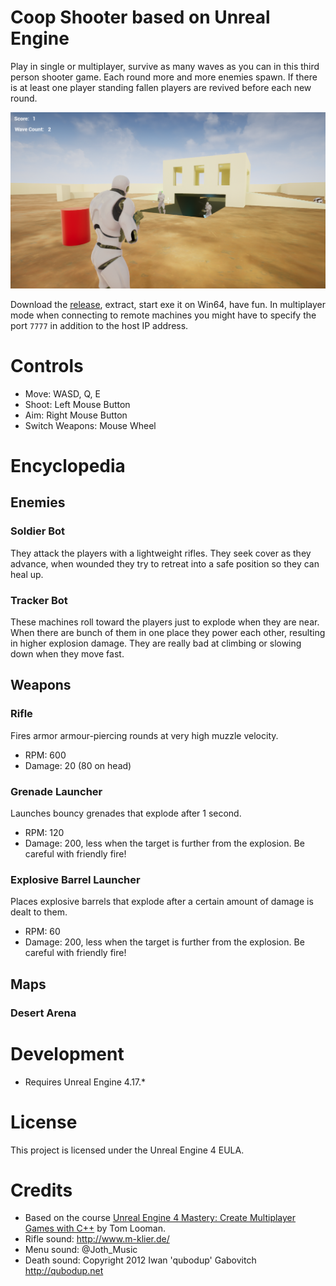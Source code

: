 # Coop Shooter based on Unreal Engine

Play in single or multiplayer, survive as many waves as you can in this third person shooter game. Each round more and more enemies spawn.
If there is at least one player standing fallen players are revived before each new round.

![Game](https://raw.githubusercontent.com/dodie/unreal-coop-shooter-game/main/screenshot.png "Game")

Download the [release](https://github.com/dodie/unreal-coop-shooter-game/releases/), extract, start exe it on Win64, have fun.
In multiplayer mode when connecting to remote machines you might have to specify the port `7777` in addition to the host IP address.


# Controls

- Move: WASD, Q, E
- Shoot: Left Mouse Button
- Aim: Right Mouse Button
- Switch Weapons: Mouse Wheel


# Encyclopedia

## Enemies

### Soldier Bot

They attack the players with a lightweight rifles. They seek cover as they advance, when wounded they try to retreat into a safe position so they can heal up.


### Tracker Bot

These machines roll toward the players just to explode when they are near. When there are bunch of them in one place they power each other, resulting in higher explosion damage.
They are really bad at climbing or slowing down when they move fast.


## Weapons

### Rifle

Fires armor armour-piercing rounds at very high muzzle velocity.

- RPM: 600
- Damage: 20 (80 on head)


### Grenade Launcher

Launches bouncy grenades that explode after 1 second.

- RPM: 120
- Damage: 200, less when the target is further from the explosion. Be careful with friendly fire!


### Explosive Barrel Launcher

Places explosive barrels that explode after a certain amount of damage is dealt to them. 

- RPM: 60
- Damage: 200, less when the target is further from the explosion. Be careful with friendly fire!


## Maps

### Desert Arena



# Development

- Requires Unreal Engine 4.17.*


# License

This project is licensed under the Unreal Engine 4 EULA.


# Credits

 - Based on the course [Unreal Engine 4 Mastery: Create Multiplayer Games with C++](https://www.udemy.com/course/unrealengine-cpp/) by Tom Looman.
 - Rifle sound: http://www.m-klier.de/
 - Menu sound: @Joth_Music
 - Death sound: Copyright 2012 Iwan 'qubodup' Gabovitch http://qubodup.net
 
